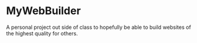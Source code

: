 # MyWebBuilder
A personal project out side of class to hopefully be able to build websites of the highest quality for others.
